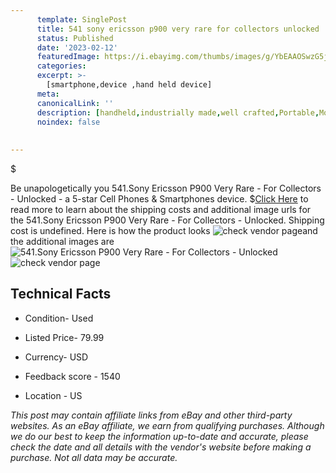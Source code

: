 ```yaml
---
      template: SinglePost
      title: 541 sony ericsson p900 very rare for collectors unlocked
      status: Published
      date: '2023-02-12'
      featuredImage: https://i.ebayimg.com/thumbs/images/g/YbEAAOSwzG5j58wR/s-l225.jpg
      categories: 
      excerpt: >-
        [smartphone,device ,hand held device]
      meta:
      canonicalLink: ''
      description: [handheld,industrially made,well crafted,Portable,Mobile,Compact,Convenient,Lightweight,Maneuverable,Man-portable,Miniature,Carriable,Hand-held,Light,Holdable,Transportable,Mobile device,Pocket-sized,On-the-go,Wireless,Cordless,Compact size,Convenient size, smartphone,device ,hand held device]
      noindex: false
      
        
---
```

$

Be unapologetically you 541.Sony Ericsson P900 Very Rare - For Collectors - Unlocked - a 5-star Cell Phones & Smartphones device.
$[Click Here](https://www.ebay.com/itm/165934177785?hash=item26a2729df9%3Ag%3AYbEAAOSwzG5j58wR&mkevt=1&mkcid=1&mkrid=711-53200-19255-0&campid=%253CePNCampaignId%253E&customid=%253CreferenceId%253E&toolid=10049) to read more to learn about the shipping costs and additional image urls for the 541.Sony Ericsson P900 Very Rare - For Collectors - Unlocked. Shipping cost is undefined. Here is how the product looks ![check vendor page](https://i.ebayimg.com/thumbs/images/g/YbEAAOSwzG5j58wR/s-l225.jpg)and the additional images are![541.Sony Ericsson P900 Very Rare - For Collectors - Unlocked](https://i.ebayimg.com/images/g/YbEAAOSwzG5j58wR/s-l1600.jpg)![check vendor page](https://origin-galleryplus.ebayimg.com/ws/web/165934177785_2_0_1/225x225.jpg,https://origin-galleryplus.ebayimg.com/ws/web/165934177785_3_0_1/225x225.jpg,https://origin-galleryplus.ebayimg.com/ws/web/165934177785_4_0_1/225x225.jpg,https://origin-galleryplus.ebayimg.com/ws/web/165934177785_5_0_1/225x225.jpg,https://origin-galleryplus.ebayimg.com/ws/web/165934177785_6_0_1/225x225.jpg,https://origin-galleryplus.ebayimg.com/ws/web/165934177785_7_0_1/225x225.jpg,https://origin-galleryplus.ebayimg.com/ws/web/165934177785_8_0_1/225x225.jpg)



 ## Technical Facts 



     
      

 - Condition- Used 


      

 - Listed Price- 79.99 


      

 - Currency- USD 


      

 - Feedback score - 1540 


      

 - Location - US 


      
      

 *_This post may contain affiliate links from eBay and other third-party websites. As an eBay affiliate, we earn from qualifying purchases. Although we do our best to keep the information up-to-date and accurate, please check the date and all details with the vendor's website before making a purchase. Not all data may be accurate._*






